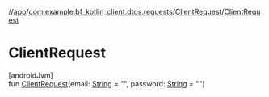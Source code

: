 //[app](../../../index.md)/[com.example.bf_kotlin_client.dtos.requests](../index.md)/[ClientRequest](index.md)/[ClientRequest](-client-request.md)

# ClientRequest

[androidJvm]\
fun [ClientRequest](-client-request.md)(email: [String](https://kotlinlang.org/api/latest/jvm/stdlib/kotlin/-string/index.html) = "", password: [String](https://kotlinlang.org/api/latest/jvm/stdlib/kotlin/-string/index.html) = "")
